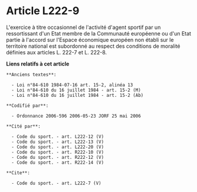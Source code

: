 # Article L222-9

L'exercice à titre occasionnel de l'activité d'agent sportif par un ressortissant d'un Etat membre de la Communauté
européenne ou d'un Etat partie à l'accord sur l'Espace économique européen non établi sur le territoire national est
subordonné au respect des conditions de moralité définies aux articles L. 222-7 et L. 222-8.

**Liens relatifs à cet article**

	**Anciens textes**:

	  - Loi n°84-610 1984-07-16 art. 15-2, alinéa 13
	  - Loi n°84-610 du 16 juillet 1984 - art. 15-2 (M)
	  - Loi n°84-610 du 16 juillet 1984 - art. 15-2 (Ab)

	**Codifié par**:

	  - Ordonnance 2006-596 2006-05-23 JORF 25 mai 2006

	**Cité par**:

	  - Code du sport. - art. L222-12 (V)
	  - Code du sport. - art. L222-13 (V)
	  - Code du sport. - art. L222-20 (V)
	  - Code du sport. - art. R222-10 (V)
	  - Code du sport. - art. R222-12 (V)
	  - Code du sport. - art. R222-14 (V)

	**Cite**:

	  - Code du sport. - art. L222-7 (V)
